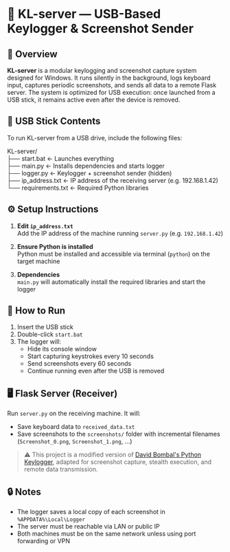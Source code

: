 # 📄 KL-server — USB-Based Keylogger & Screenshot Sender

## 🧠 Overview
**KL-server** is a modular keylogging and screenshot capture system designed for Windows. It runs silently in the background, logs keyboard input, captures periodic screenshots, and sends all data to a remote Flask server. The system is optimized for USB execution: once launched from a USB stick, it remains active even after the device is removed.

## 📁 USB Stick Contents
To run KL-server from a USB drive, include the following files:

KL-server/  
├── start.bat              ← Launches everything  
├── main.py                ← Installs dependencies and starts logger  
├── logger.py              ← Keylogger + screenshot sender (hidden)  
├── ip_address.txt         ← IP address of the receiving server (e.g. 192.168.1.42)  
└── requirements.txt       ← Required Python libraries  

## ⚙️ Setup Instructions
1. **Edit `ip_address.txt`**  
   Add the IP address of the machine running `server.py` (e.g. `192.168.1.42`)

2. **Ensure Python is installed**  
   Python must be installed and accessible via terminal (`python`) on the target machine

3. **Dependencies**  
   `main.py` will automatically install the required libraries and start the logger

## 🚀 How to Run
1. Insert the USB stick  
2. Double-click `start.bat`  
3. The logger will:  
   - Hide its console window  
   - Start capturing keystrokes every 10 seconds  
   - Send screenshots every 60 seconds  
   - Continue running even after the USB is removed  

## 🖥️ Flask Server (Receiver)
Run `server.py` on the receiving machine. It will:
- Save keyboard data to `received_data.txt`  
- Save screenshots to the `screenshots/` folder with incremental filenames (`Screenshot_0.png`, `Screenshot_1.png`, ...)  

> ⚠️ This project is a modified version of [David Bombal's Python Keylogger](https://github.com/davidbombal/python-keylogger/blob/main/keylogger.py), adapted for screenshot capture, stealth execution, and remote data transmission.

## 🔒 Notes
- The logger saves a local copy of each screenshot in `%APPDATA%\Local\Logger`  
- The server must be reachable via LAN or public IP  
- Both machines must be on the same network unless using port forwarding or VPN  
